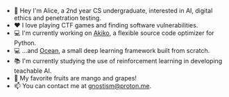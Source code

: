 - 👋 Hey I'm Alice, a 2nd year CS undergraduate, interested in AI, digital ethics and penetration testing.
- ❤ I love playing CTF games and finding software vulnerabilities.
- 💻 I'm currently working on [Akiko](https://github.com/gnostism/akiko), a flexible source code optimizer for Python.
- 💻 ...and [Ocean](https://github.com/gnostism/ocean), a small deep learning framework built from scratch.
- 📚 I'm currently studying the use of reinforcement learning in developing teachable AI.
- 🥭 My favorite fruits are mango and grapes!
- 📫 You can contact me at [gnostism@proton.me](mailto:gnostism@proton.me).
